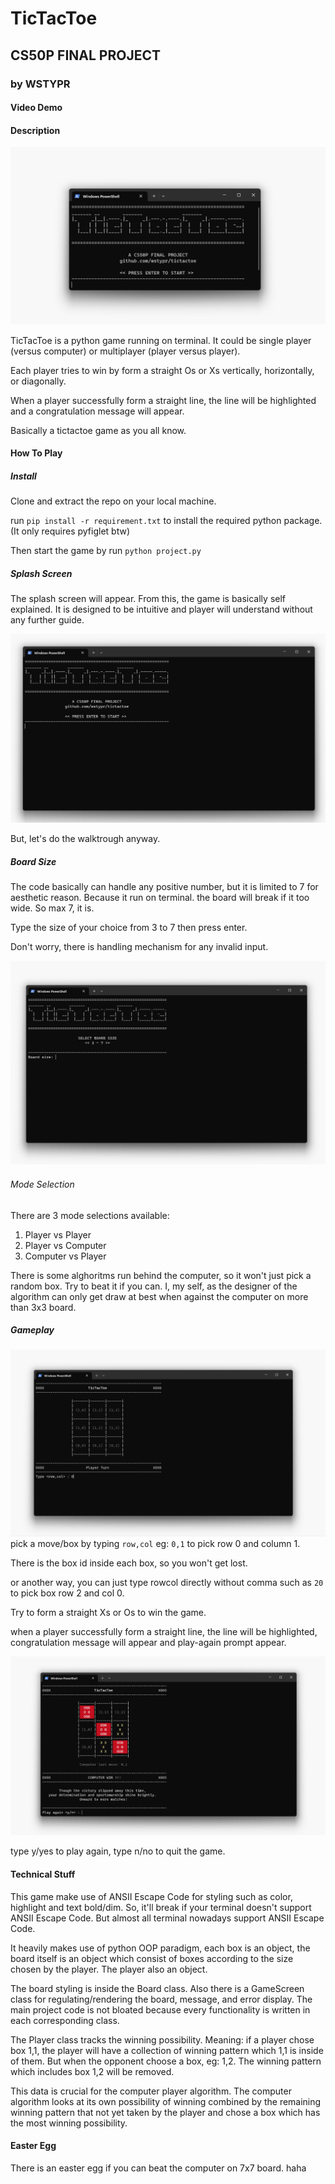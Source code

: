 # TicTacToe

## CS50P FINAL PROJECT

### by WSTYPR

#### Video Demo

#### Description

![TicTacToe](image.png)

TicTacToe is a python game running on terminal. It could be single player (versus computer) or multiplayer (player versus player).

Each player tries to win by form a straight Os or Xs vertically, horizontally, or diagonally.

When a player successfully form a straight line, the line will be highlighted and a congratulation message will appear.

Basically a tictactoe game as you all know.

#### How To Play

##### Install

Clone and extract the repo on your local machine.

run `pip install -r requirement.txt` to install the required python package. (It only requires pyfiglet btw)

Then start the game by run `python project.py`

##### Splash Screen

The splash screen will appear. From this, the game is basically self explained. It is designed to be intuitive and player will understand without any further guide.

![splash screen](image-1.png)

But, let's do the walktrough anyway.

##### Board Size

The code basically can handle any positive number, but it is limited to 7 for aesthetic reason. Because it run on terminal. the board will break if it too wide. So max 7, it is.

Type the size of your choice from 3 to 7 then press enter.

Don't worry, there is handling mechanism for any invalid input.

![board size](image-2.png)

###### Mode Selection

There are 3 mode selections available:

1. Player vs Player
1. Player vs Computer
1. Computer vs Player

There is some alghoritms run behind the computer, so it won't just pick a random box. Try to beat it if you can. I, my self, as the designer of the algorithm can only get draw at best when against the computer on more than 3x3 board.

##### Gameplay

![Gameplay](image-3.png)
pick a move/box by typing `row,col` eg: `0,1` to pick row 0 and column 1.

There is the box id inside each box, so you won't get lost.

or another way, you can just type rowcol directly without comma such as `20` to pick box row 2 and col 0.

Try to form a straight Xs or Os to win the game.

when a player successfully form a straight line, the line will be highlighted, congratulation message will appear and play-again prompt appear.

![End Game](image-4.png)

type y/yes to play again, type n/no to quit the game.

#### Technical Stuff

This game make use of ANSII Escape Code for styling such as color, highlight and text bold/dim. So, it'll break if your terminal doesn't support ANSII Escape Code. But almost all terminal nowadays support ANSII Escape Code.

It heavily makes use of python OOP paradigm, each box is an object, the board itself is an object which consist of boxes according to the size chosen by the player. The player also an object.

The board styling is inside the Board class. Also there is a GameScreen class for regulating/rendering the board, message, and error display. The main project code is not bloated because every functionality is written in each corresponding class.

The Player class tracks the winning possibility. Meaning: if a player chose box 1,1, the player will have a collection of winning pattern which 1,1 is inside of them. But when the opponent choose a box, eg: 1,2. The winning pattern which includes box 1,2 will be removed.

This data is crucial for the computer player algorithm. The computer algorithm looks at its own possibility of winning combined by the remaining winning pattern that not yet taken by the player and chose a box which has the most winning possibility.

#### Easter Egg

There is an easter egg if you can beat the computer on 7x7 board. haha
